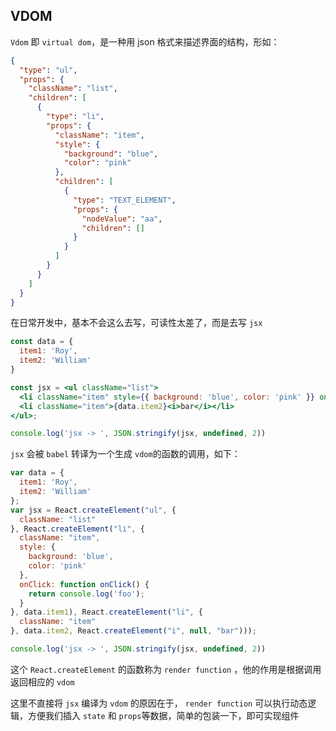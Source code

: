 ## VDOM
`Vdom` 即 `virtual dom`，是一种用 json 格式来描述界面的结构，形如：

```json
{
  "type": "ul",
  "props": {
    "className": "list",
    "children": [
      {
        "type": "li",
        "props": {
          "className": "item",
          "style": {
            "background": "blue",
            "color": "pink"
          },
          "children": [
            {
              "type": "TEXT_ELEMENT",
              "props": {
                "nodeValue": "aa",
                "children": []
              }
            }
          ]
        }
      }
    ]
  }
}

```

在日常开发中，基本不会这么去写，可读性太差了，而是去写 `jsx` 

```jsx
const data = {
  item1: 'Roy',
  item2: 'William'
}

const jsx = <ul className="list">
  <li className="item" style={{ background: 'blue', color: 'pink' }} onClick={() => console.log('foo')}>{data.item1}</li>
  <li className="item">{data.item2}<i>bar</i></li>
</ul>;

console.log('jsx -> ', JSON.stringify(jsx, undefined, 2))
```

`jsx` 会被 `babel`  转译为一个生成 `vdom`的函数的调用，如下：

```javascript
var data = {
  item1: 'Roy',
  item2: 'William'
};
var jsx = React.createElement("ul", {
  className: "list"
}, React.createElement("li", {
  className: "item",
  style: {
    background: 'blue',
    color: 'pink'
  },
  onClick: function onClick() {
    return console.log('foo');
  }
}, data.item1), React.createElement("li", {
  className: "item"
}, data.item2, React.createElement("i", null, "bar")));

console.log('jsx -> ', JSON.stringify(jsx, undefined, 2))
```

这个 `React.createElement` 的函数称为 `render function` ，他的作用是根据调用返回相应的 `vdom`

这里不直接将 `jsx` 编译为 `vdom` 的原因在于， `render function` 可以执行动态逻辑，方便我们插入 `state` 和 `props`等数据，简单的包装一下，即可实现组件 